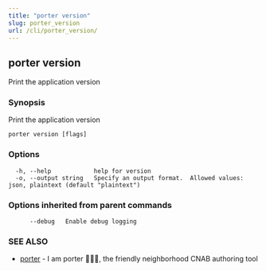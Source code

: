 ```yaml
---
title: "porter version"
slug: porter_version
url: /cli/porter_version/
---
```

## porter version

Print the application version

### Synopsis

Print the application version

```
porter version [flags]
```

### Options

```
  -h, --help            help for version
  -o, --output string   Specify an output format.  Allowed values: json, plaintext (default "plaintext")
```

### Options inherited from parent commands

```
      --debug   Enable debug logging
```

### SEE ALSO

* [porter](/cli/porter/)	 - I am porter 👩🏽‍✈️, the friendly neighborhood CNAB authoring tool


